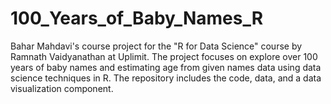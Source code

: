 # 100_Years_of_Baby_Names_R
Bahar Mahdavi's course project for the "R for Data Science" course by Ramnath Vaidyanathan at Uplimit. The project focuses on explore over 100 years of baby names and estimating age from given names data using data science techniques in R. The repository includes the code, data, and a data visualization component. 
